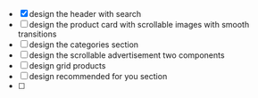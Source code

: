 
- [x] design the header with search
- [ ] design the product card with scrollable images with smooth transitions
- [ ] design the categories section
- [ ] design the scrollable advertisement two components
- [ ] design grid products
- [ ] design recommended for you section
- [ ]